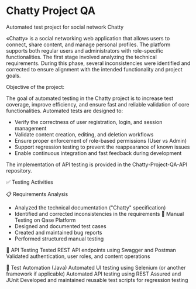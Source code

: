 # Chatty Project QA
 Automated test project for social network Chatty 

«Chatty» is a social networking web application that allows users to connect, 
share content, and manage personal profiles. The platform supports both regular
users and administrators with role-specific functionalities.
The first stage involved analyzing the technical requirements. During this phase, several inconsistencies were identified and corrected to ensure alignment with the intended functionality and project goals.

Objective of the project:

The goal of automated testing in the Chatty project is to increase test coverage, improve efficiency, and ensure fast and reliable validation of core functionalities. Automated tests are designed to:
- Verify the correctness of user registration, login, and session management
- Validate content creation, editing, and deletion workflows
- Ensure proper enforcement of role-based permissions (User vs Admin)
- Support regression testing to prevent the reappearance of known issues
- Enable continuous integration and fast feedback during development

The implementation of API testing is provided in the Chatty-Project-QA-API repository.

✅ Testing Activities

📋 Requirements Analysis
- Analyzed the technical documentation ("Chatty" specification)
- Identified and corrected inconsistencies in the requirements
🧪 Manual Testing on Qase Platform
- Designed and documented test cases
- Created and maintained bug reports
- Performed structured manual testing

🔌 API Testing
Tested REST API endpoints using Swagger and Postman
Validated authentication, user roles, and content operations

🤖  Test Automation (Java)
Automated UI testing using Selenium (or another framework if applicable)
Automated API testing using REST Assured and JUnit
Developed and maintained reusable test scripts for regression testing

